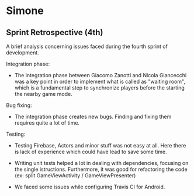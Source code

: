 # Simone

## Sprint Retrospective (4th)

A brief analysis concerning issues faced during the fourth sprint of development.


Integration phase:

- The integration phase between Giacomo Zanotti and Nicola Giancecchi was a key point in order to implement what is called as "waiting room", which is a fundamental step to synchronize players before the starting the nearby game mode.


Bug fixing:

- The integration phase creates new bugs. Finding and fixing them requires quite a lot of time.

Testing:

- Testing Firebase, Actors and minor stuff was not easy at all. Here there is lack of experience which could have lead to save some time.

- Writing unit tests helped a lot in dealing with dependencies, focusing on the single istructions. Furthermore, it was good for refactoring the code (ex: split GameViewActivity / GameViewPresenter)

- We faced some issues while configuring Travis CI for Android.

